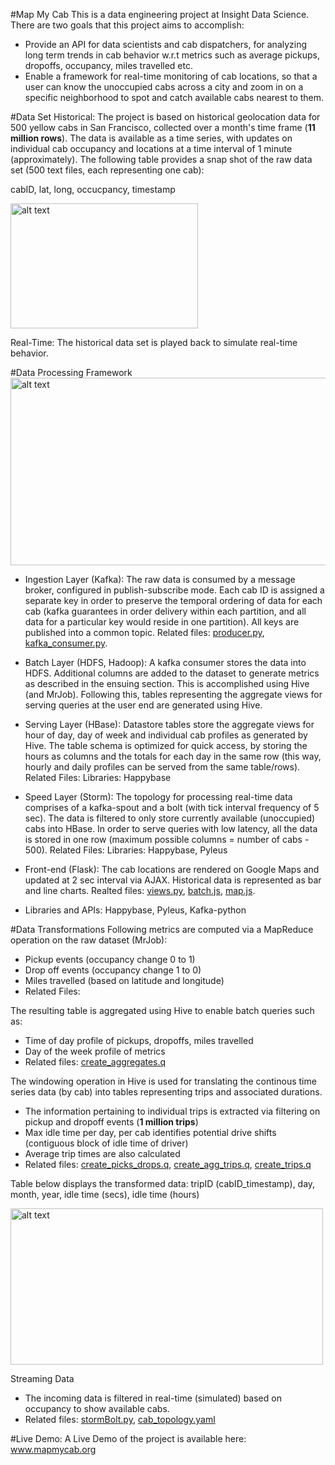 #Map My Cab
This is a data engineering project at Insight Data Science. There are two goals that this project aims to accomplish:
- Provide an API for data scientists and cab dispatchers, for analyzing long term trends in cab behavior w.r.t metrics such as average pickups, dropoffs, occupancy, miles travelled etc.
- Enable a framework for real-time monitoring of cab locations, so that a user can know the unoccupied cabs across a city and zoom in on a specific neighborhood to spot and catch available cabs nearest to them.

#Data Set
Historical:
The project is based on historical geolocation data for 500 yellow cabs in San Francisco, collected over a month's time frame (**11 million rows**). The data is available as a time series, with updates on individual cab occupancy and locations at a time interval of 1 minute (approximately). The following table provides a snap shot of the raw data set (500 text files, each representing one cab):

cabID, lat, long, occucpancy, timestamp

<img src="https://github.com/PreetikaKuls/Insight-MapMyCab/blob/master/images/raw_data.png" alt="alt text" width="300" height="200">

Real-Time:
The historical data set is played back to simulate real-time behavior.

#Data Processing Framework
<img src="https://github.com/PreetikaKuls/Insight-MapMyCab/blob/master/images/pipeline.png" alt="alt text" width="600" height="300">

- Ingestion Layer (Kafka): The raw data is consumed by a message broker, configured in publish-subscribe mode. Each cab ID is assigned a separate key in order to preserve the temporal ordering of data for each cab (kafka guarantees in order delivery within each partition, and all data for a particular key would reside in one partition). All keys are published into a common topic. Related files: <a href= "https://github.com/PreetikaKuls/Insight-MapMyCab/blob/master/kafka/producer.py">producer.py</a>, <a href= "https://github.com/PreetikaKuls/Insight-MapMyCab/blob/master/kafka/kafka_consumer.py">kafka_consumer.py</a>.

- Batch Layer (HDFS, Hadoop): A kafka consumer stores the data into HDFS. Additional columns are added to the dataset to generate metrics as described in the ensuing section. This is accomplished using Hive (and MrJob). Following this, tables representing the aggregate views for serving queries at the user end are generated using Hive.

- Serving Layer (HBase): Datastore tables store the aggregate views for hour of day, day of week and individual cab profiles as generated by Hive. The table schema is optimized for quick access, by storing the hours as columns and the totals for each day in the same row (this way, hourly and daily profiles can be served from the same table/rows).
Related Files: Libraries: Happybase

- Speed Layer (Storm): The topology for processing real-time data comprises of a kafka-spout and a bolt (with tick interval frequency of 5 sec). The data is filtered to only store currently available (unoccupied) cabs into HBase. In order to serve queries with low latency, all the data is stored in one row (maximum possible columns = number of cabs - 500). 
Related Files: Libraries: Happybase, Pyleus

- Front-end (Flask): The cab locations are rendered on Google Maps and updated at 2 sec interval via AJAX. Historical data is represented as bar and line charts. Realted files: <a href= "https://github.com/PreetikaKuls/Insight-MapMyCab/blob/master/flask/app/views.py">views.py</a>, <a href= "https://github.com/PreetikaKuls/Insight-MapMyCab/blob/master/flask/app/static/batch.js">batch.js</a>, <a href="https://github.com/PreetikaKuls/Insight-MapMyCab/blob/master/flask/app/static/map.js">map.js</a>.

- Libraries and APIs: Happybase, Pyleus, Kafka-python

#Data Transformations
Following metrics are computed via a MapReduce operation on the raw dataset (MrJob):
- Pickup events (occupancy change 0 to 1)
- Drop off events (occupancy change 1 to 0)
- Miles travelled (based on latitude and longitude)
- Related Files: 

The resulting table is aggregated using Hive to enable batch queries such as:
- Time of day profile of pickups, dropoffs, miles travelled 
- Day of the week profile of metrics 
- Related files: <a href= "https://github.com/PreetikaKuls/Insight-MapMyCab/blob/master/hive/create_aggregates.q">create_aggregates.q</a> 

The windowing operation in Hive is used for translating the continous time series data (by cab) into tables representing trips and associated durations.  
- The information pertaining to individual trips is extracted via filtering on pickup and dropoff events (**1 million trips**)
- Max idle time per day, per cab identifies potential drive shifts (contiguous block of idle time of driver)
- Average trip times are also calculated
- Related files: <a href= "https://github.com/PreetikaKuls/Insight-MapMyCab/blob/master/hive/create_picks_drops.q">create_picks_drops.q</a>, <a href= "https://github.com/PreetikaKuls/Insight-MapMyCab/blob/master/hive/create_agg_trips.q">create_agg_trips.q</a>, <a href= "https://github.com/PreetikaKuls/Insight-MapMyCab/blob/master/hive/create_trips.q">create_trips.q</a> 

Table below displays the transformed data: tripID (cabID_timestamp), day, month, year, idle time (secs), idle time (hours)

<img src="https://github.com/PreetikaKuls/Insight-MapMyCab/blob/master/images/triptable.png" alt="alt text" width="500" height="250">

Streaming Data
- The incoming data is filtered in real-time (simulated) based on occupancy to show available cabs.
- Related files: <a href= "https://github.com/PreetikaKuls/Insight-MapMyCab/blob/master/Storm/cab_topology/cab_topology/stormBolt.py">stormBolt.py</a>, <a href= "https://github.com/PreetikaKuls/Insight-MapMyCab/blob/master/Storm/cab_topology/cab_topology.yaml">cab_topology.yaml</a>
 



#Live Demo:
A Live Demo of the project is available here: www.mapmycab.org







